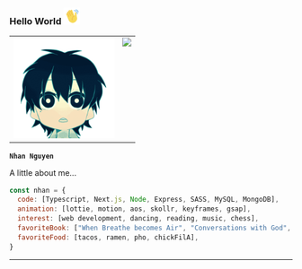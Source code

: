 ### Hello World <img src="waving.gif" width="30">

<table>
  <tr>
    <td valign="top"><img src="littledude.gif" width="180"/></td>
    <td valign="top"><img src="https://github-readme-stats.vercel.app/api?username=nhanng19&show_icons=true&theme=github_dark"/></td>
  </tr>
</table>

**`Nhan Nguyen`**


A little about me...
```javascript
const nhan = {
  code: [Typescript, Next.js, Node, Express, SASS, MySQL, MongoDB],
  animation: [lottie, motion, aos, skollr, keyframes, gsap],
  interest: [web development, dancing, reading, music, chess],
  favoriteBook: ["When Breathe becomes Air", "Conversations with God", "Sapiens", "Matthew"],
  favoriteFood: [tacos, ramen, pho, chickFilA],
}
```
------------------



